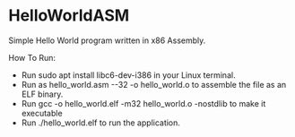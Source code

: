 # HelloWorldASM
Simple Hello World program written in x86 Assembly.

How To Run:

  - Run sudo apt install libc6-dev-i386 in your Linux terminal.
  - Run as hello_world.asm --32 -o hello_world.o to assemble the file as an ELF binary.
  - Run gcc -o hello_world.elf -m32 hello_world.o -nostdlib to make it executable
  - Run ./hello_world.elf to run the application.
